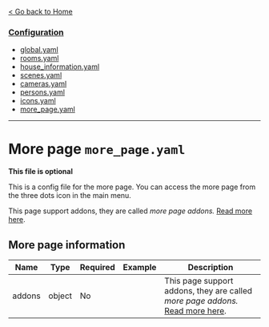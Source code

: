 [< Go back to Home](../index.md)

### [Configuration](index.md)
* [global.yaml](global.md)
* [rooms.yaml](rooms.md)
* [house_information.yaml](house_information.md)
* [scenes.yaml](scenes.md)
* [cameras.yaml](cameras.md)
* [persons.yaml](persons.md)
* [icons.yaml](icons.md)
* [more_page.yaml](more_page.md)

---

# More page `more_page.yaml`

**This file is optional**

This is a config file for the more page. You can access the more page from the three dots icon in the main menu.

This page support addons, they are called *more page addons.* [Read more here](../addons/more_page.md).

## More page information

| Name                | Type   | Required | Example                       | Description                                                                                             |
|---------------------|--------|----------|-------------------------------|---------------------------------------------------------------------------------------------------------|
| addons              | object | No       |                               | This page support addons, they are called *more page addons.* [Read more here](../addons/more_page.md). |
